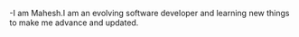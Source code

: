 -I am Mahesh.I am an evolving software developer and learning new things to make me advance and updated.
<!---
Maheshps-867/Maheshps-867 is a ✨ special ✨ repository because its `README.md` (this file) appears on your GitHub profile.
You can click the Preview link to take a look at your changes.
--->
